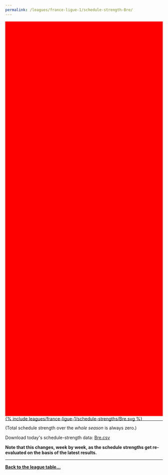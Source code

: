 ```yaml
---
permalink: /leagues/france-ligue-1/schedule-strength-Bre/
---
```


<style>
.svg-wrap {
    background-color:red;
    height:0;
    padding-top:250%; /* 350px/550px */
    position: relative;
}

svg {
    background-color: white;
    height: 100%;
    display:block;
    width: 100%;
    position: absolute;
    top:0;
    left:0;
}
</style>


<div class="svg-wrap">
{% include leagues/france-ligue-1/schedule-strengths/Bre.svg %}
</div>

-----

(Total schedule strength over the *whole season* is always zero.)


Download today's schedule-strength data: [Bre.csv](/assets/leagues/france-ligue-1/2024/schedule-strengths/Bre.csv)

**Note that this changes, week by week, as the schedule strengths get re-evaluated on the
basis of the latest results.**

-----

[**Back to the league table...**](/leagues/france-ligue-1)


